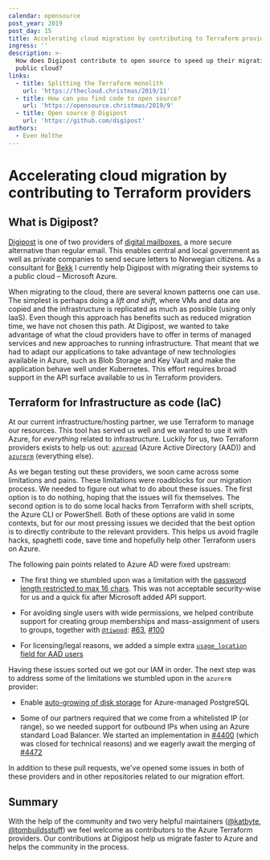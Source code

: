 ```yaml
---
calendar: opensource
post_year: 2019
post_day: 15
title: Accelerating cloud migration by contributing to Terraform providers
ingress: ''
description: >-
  How does Digipost contribute to open source to speed up their migration to the
  public cloud?
links:
  - title: Splitting the Terraform monolith
    url: 'https://thecloud.christmas/2019/11'
  - title: How can you find code to open source?
    url: 'https://opensource.christmas/2019/9'
  - title: Open source @ Digipost
    url: 'https://github.com/digipost'
authors:
  - Even Holthe
---
```

# Accelerating cloud migration by contributing to Terraform providers

## What is Digipost?
[Digipost](https://digipost.no) is one of two providers of [digital mailboxes](https://www.norge.no/en/about-digital-mailbox), a more secure alternative than regular email. This enables central and local government as well as private companies to send secure letters to Norwegian citizens. As a consultant for [Bekk](https://bekk.no) I currently help Digipost with migrating their systems to a public cloud – Microsoft Azure.

When migrating to the cloud, there are several known patterns one can use. The simplest is perhaps doing a _lift and shift_, where VMs and data are copied and the infrastructure is replicated as much as possible (using only IaaS). Even though this approach has benefits such as reduced migration time, we have not chosen this path. At Digipost, we wanted to take advantage of what the cloud providers have to offer in terms of managed services and new approaches to running infrastructure. That meant that we had to adapt our applications to take advantage of new technologies available in Azure, such as Blob Storage and Key Vault and make the application behave well under Kubernetes. This effort requires broad support in the API surface available to us in Terraform providers.
## Terraform for Infrastructure as code (IaC)

At our current infrastructure/hosting partner, we use Terraform to manage our resources. This tool has served us well and we wanted to use it with Azure, for *everything* related to infrastructure. Luckily for us, two Terraform providers exists to help us out: [`azuread`](https://github.com/terraform-providers/terraform-provider-azuread) (Azure Active Directory (AAD)) and [`azurerm`](https://github.com/terraform-providers/terraform-provider-azurerm) (everything else).

As we began testing out these providers, we soon came across some limitations and pains. These limitations were roadblocks for our migration process. We needed to figure out what to do about these issues. The first option is to do nothing, hoping that the issues will fix themselves. The second option is to do some local hacks from Terraform with shell scripts, the Azure CLI or PowerShell. Both of these options are valid in some contexts, but for our most pressing issues we decided that the best option is to directly contribute to the relevant providers. This helps us avoid fragile hacks, spaghetti code, save time and hopefully help other Terraform users on Azure.

The following pain points related to Azure AD were fixed upstream:

- The first thing we stumbled upon was a limitation with the [password length restricted to max 16 chars](https://github.com/terraform-providers/terraform-provider-azuread/pull/81). This was not acceptable security-wise for us and a quick fix after Microsoft added API support.

- For avoiding single users with wide permissions, we helped contribute support for creating group memberships and mass-assignment of users to groups, together with [`@tiwood`](https://github.com/tiwood): [#63](https://github.com/terraform-providers/terraform-provider-azuread/pull/63), [#100](https://github.com/terraform-providers/terraform-provider-azuread/pull/100)

- For licensing/legal reasons, we added a simple extra [`usage_location` field for AAD users](https://github.com/terraform-providers/terraform-provider-azuread/pull/141)

Having these issues sorted out we got our IAM in order. The next step was to address some of the limitations we stumbled upon in the `azurerm` provider:

- Enable [auto-growing of disk storage](https://github.com/terraform-providers/terraform-provider-azurerm/pull/4220) for Azure-managed PostgreSQL

- Some of our partners required that we come from a whitelisted IP (or range), so we needed support for outbound IPs when using an Azure standard Load Balancer. We started an implementation in [#4400](https://github.com/terraform-providers/terraform-provider-azurerm/pull/4400) (which was closed for technical reasons) and we eagerly await the merging of [#4472](https://github.com/terraform-providers/terraform-provider-azurerm/pull/4472)

In addition to these pull requests, we've opened some issues in both of these providers and in other repositories related to our migration effort.
## Summary

With the help of the community and two very helpful maintainers ([@katbyte](https://github.com/katbyte), [@tombuildsstuff](https://github.com/tombuildsstuff)) we feel welcome as contributors to the Azure Terraform providers. Our contributions at Digipost help us migrate faster to Azure and helps the community in the process.
